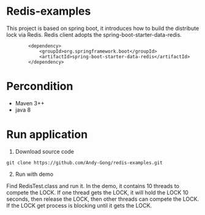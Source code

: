 # Redis-examples

This project is based on spring boot, it introduces how to build the distribute lock via Redis. Redis client adopts the spring-boot-starter-data-redis.
```
        <dependency>
            <groupId>org.springframework.boot</groupId>
            <artifactId>spring-boot-starter-data-redis</artifactId>
        </dependency>
```

# Percondition
- Maven 3++
- java 8


# Run application

1. Download source code

```
git clone https://github.com/Andy-Gong/redis-examples.git
```

2. Run with demo

Find RedisTest.class and run it. In the demo, it contains 10 threads to compete the LOCK. If one thread gets the LOCK, it will hold the LOCK 10 seconds, then release the LOCK, then other threads can compete the LOCK. If the LOCK get process is blocking until it gets the LOCK.
